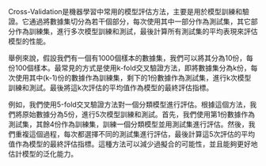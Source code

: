 Cross-Validation是機器學習中常用的模型評估方法，主要是用於模型訓練和驗證。它通過將數據集切分為若干個部分，每次使用其中一部分作為測試集，其它部分作為訓練集，進行多次模型訓練和測試，最後計算所有測試集的平均表現來評估模型的性能。

舉例來說，假設我們有一個有1000個樣本的數據集，我們可以將其分為10份，每份100個樣本。最常見的方式是使用k-fold交叉驗證方法，即將數據集分為k份，每次使用其中(k-1)份的數據作為訓練集，剩下的1份數據作為測試集，進行k次模型訓練和測試。最後將這k次評估的平均值作為模型的最終評估指標。

例如，我們使用5-fold交叉驗證方法對一個分類模型進行評估。根據這個方法，我們將原始數據分為5份，進行5次模型訓練和測試。首先，我們使用第1份數據作為測試集，其餘4份作為訓練集，訓練一個分類模型並用測試集進行評估。然後，我們重複這個過程，每次都選擇不同的測試集進行評估，最後計算這5次評估的平均值作為模型的最終評估指標。這種方法可以減少過擬合的可能性，並且能夠更好地估計模型的泛化能力。